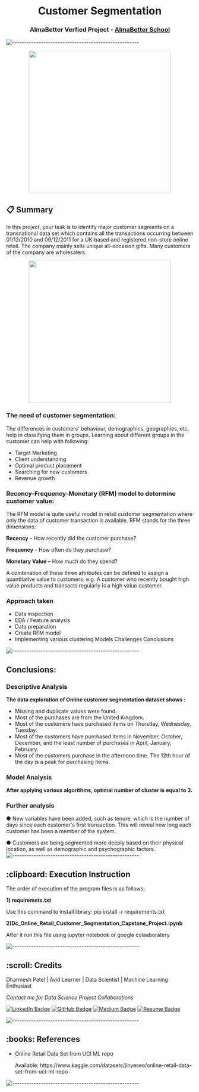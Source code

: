 <h1 align="center"> Customer Segmentation </h1>
<h3 align="center"> AlmaBetter Verfied Project - <a href="https://www.almabetter.com/"> AlmaBetter School </a> </h5>

![-----------------------------------------------------](https://raw.githubusercontent.com/andreasbm/readme/master/assets/lines/rainbow.png)

<p align="center"> 
<img src="https://storage.googleapis.com/kaggle-datasets-images/10606/14845/7b2aba545b109195d6024e25da3fd6b2/dataset-cover.jpg?t=2018-01-22-14-24-17" height="382px">
</p>

## 📋 Summary 

In this project, your task is to identify major customer segments on a transnational data set which contains all the transactions occurring between 01/12/2010 and 09/12/2011 for a UK-based and registered non-store online retail. The company mainly sells unique all-occasion gifts. Many customers of the company are wholesalers.

<p align="center"> 
<img src="https://user-images.githubusercontent.com/88345564/145955170-eb9a052e-2f67-470c-ad8f-5037eb22136e.png" height="382px">
</p>

### The need of customer segmentation:

The differences in customers' behaviour, demographics, geographies, etc. help in classifying them in groups. Learning about different groups in the customer can help with following:

* Target Marketing
* Client understanding
* Optimal product placement
* Searching for new customers
* Revenue growth


### Recency-Frequency-Monetary (RFM) model to determine customer value:

The RFM model is quite useful model in retail customer segmentation where only the data of customer transaction is available. RFM stands for the three dimensions:

<b>Recency</b> – How recently did the customer purchase?

<b>Frequency</b> – How often do they purchase?

<b>Monetary Value</b> – How much do they spend?

A combination of these three attributes can be defined to assign a quantitative value to customers. e.g. A customer who recently bought high value products and transacts regularly is a high value customer.

### Approach taken
* Data inspection
* EDA / Feature analysis
* Data preparation
* Create RFM model
* Implementing various clustering
Models
Challenges
Conclusions

![-----------------------------------------------------](https://raw.githubusercontent.com/andreasbm/readme/master/assets/lines/rainbow.png)

## Conclusions:

### Descriptive Analysis

**The data exploration of Online customer segmentation dataset shows :**

* Missing and duplicate values were found.
* Most of the purchases are from the United Kingdom.
* Most of the customers have purchased items on Thursday, Wednesday, Tuesday.
* Most of the customers have purchased items in November, October, December, and the least number of purchases in April, January, February.
* Most of the customers purchase in the afternoon time. The 12th hour of the day is a peak for purchasing items.

### Model Analysis


**After applying various algorithms, optimal number of cluster is equal to 3.**



### Further analysis

● New variables have been added, such as tenure, which is the number of days since each customer's first transaction. This will reveal how long each customer has been a member of the system.

● Customers are being segmented more deeply based on their physical location, as well as demographic and psychographic factors.
![-----------------------------------------------------](https://raw.githubusercontent.com/andreasbm/readme/master/assets/lines/rainbow.png)

<h2> :clipboard: Execution Instruction</h2>
<p>The order of execution of the program files is as follows:</p>

<p><b>1) requiremets.txt</b></p>
<p>Use this command to install library: pip install -r requirements.txt</p>


<p><b>2)Dc_Online_Retail_Customer_Segmentation_Capstone_Project.ipynb</b></p>
<p>After it run this file using jupyter notebook or google colaaboratery</p>

![-----------------------------------------------------](https://raw.githubusercontent.com/andreasbm/readme/master/assets/lines/rainbow.png)

<h2 id="credits"> :scroll: Credits</h2>

Dharmesh Patel | Avid Learner | Data Scientist | Machine Learning Enthusiast

<p> <i> Contact me for Data Science Project Collaborations</i></p>

[![LinkedIn Badge](https://img.shields.io/badge/LinkedIn-0077B5?style=for-the-badge&logo=linkedin&logoColor=white)](https://www.linkedin.com/in/dharmesh-patel-dc17)
[![GitHub Badge](https://img.shields.io/badge/GitHub-100000?style=for-the-badge&logo=github&logoColor=white)](https://github.com/dharmesh-data)
[![Medium Badge](https://img.shields.io/badge/Medium-1DA1F2?style=for-the-badge&logo=medium&logoColor=white)](https://medium.com/@dp76070)
[![Resume Badge](https://img.shields.io/badge/resume-0077B5?style=for-the-badge&logo=resume&logoColor=white)](https://drive.google.com/file/d/1EIOHkS5HxVinOJTSDEDtSDw9NDNfXGL4/view?usp=sharing)

![-----------------------------------------------------](https://raw.githubusercontent.com/andreasbm/readme/master/assets/lines/rainbow.png)

<h2> :books: References</h2>
<ul>
  <li><p>Online Retail Data Set from UCI ML repo</p>
      <p>Available: https://www.kaggle.com/datasets/jihyeseo/online-retail-data-set-from-uci-ml-repo</p>
  </li>
</ul>



![-----------------------------------------------------](https://raw.githubusercontent.com/andreasbm/readme/master/assets/lines/rainbow.png)



